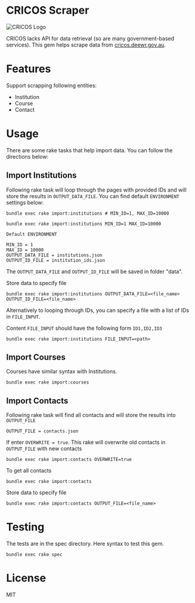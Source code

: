 # CRICOS Scraper

![CRICOS Logo](http://cricos.deewr.gov.au/images/cricos.gif)

CRICOS lacks API for data retrieval (so are many government-based services). This gem
helps scrape data from [cricos.deewr.gov.au](http://cricos.deewr.gov.au/).

# Features

Support scrapping following entities:

* Institution
* Course
* Contact

# Usage
  
There are some rake tasks that help import data. You can follow the directions below:

## Import Institutions

Following rake task will loop through the pages with provided IDs and will store the results in `OUTPUT_DATA_FILE`. You can find default `ENVIRONMENT` settings below:


```
bundle exec rake import:institutions # MIN_ID=1, MAX_ID=10000
```

```
bundle exec rake import:institutions MIN_ID=1 MAX_ID=10000
```

```
Default ENVIRONMENT

MIN_ID = 1
MAX_ID = 10000
OUTPUT_DATA_FILE = institutions.json
OUTPUT_ID_FILE = institution_ids.json
```

The `OUTPUT_DATA_FILE` and `OUTPUT_ID_FILE` will be saved in folder "data".

Store data to specify file

```
bundle exec rake import:institutions OUTPUT_DATA_FILE=<file_name> OUTPUT_ID_FILE=<file_name>
```

Alternatively to looping through IDs, you can specify a file with a list of IDs in `FILE_INPUT`.

Content `FILE_INPUT` should have the following form `ID1,ID2,ID3`

```
bundle exec rake import:institutions FILE_INPUT=<path>
```


## Import Courses 

Courses have similar syntax with Institutions.
```
bundle exec rake import:courses
```

## Import Contacts

Following rake task will find all contacts and will store the results into `OUTPUT_FILE`

```
OUTPUT_FILE = contacts.json
```

If enter `OVERWRITE = true`. This rake will overwrite old contacts in `OUTPUT_FILE` with new contacts
```
bundle exec rake import:contacts OVERWRITE=true
```

To get all contacts
```
bundle exec rake import:contacts
```

Store data to specify file
```
bundle exec rake import:contacts OUTPUT_FILE=<file_name>
```

# Testing
  
The tests are in the spec directory. Here syntax to test this gem.
```
bundle exec rake spec
```

# License

MIT

